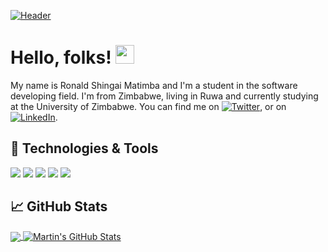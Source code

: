 




[![Header](https://user-images.githubusercontent.com/45875245/135693920-93d58fad-b52d-4673-8049-070768f54b5f.png "Header")]()

# Hello, folks! <img src="https://user-images.githubusercontent.com/45875245/135693929-97ee1012-4d10-44c0-9437-47a41cd889c0.gif" width="30px">

My name is Ronald Shingai Matimba and I'm a student in the software developing field. I'm from Zimbabwe, living in Ruwa and currently studying at the University of Zimbabwe. You can find me on [![Twitter][1.2]][1],  or on [![LinkedIn][3.2]][3].


## 🔧 Technologies & Tools
![](https://img.shields.io/badge/OS-Windows-informational?style=flat&logo=windows&logoColor=white&color=2bbc8a)
![](https://img.shields.io/badge/Editor-IntelliJ_IDEA-informational?style=flat&logo=intellij-idea&logoColor=white&color=2bbc8a)
![](https://img.shields.io/badge/Code-Java-informational?style=flat&logo=java&logoColor=white&color=2bbc8a)
![](https://img.shields.io/badge/Code-C++-informational?style=flat&logo=c++&logoColor=white&color=2bbc8a)
![](https://img.shields.io/badge/Code-VisualBasic-informational?style=flat&logo=vbasic&logoColor=white&color=2bbc8a)

## &#x1f4c8; GitHub Stats

<a href="https://github.com/RonaldMatimba/RonaldMatimba">
  <img align="center" src="https://github-readme-stats.vercel.app/api/top-langs/?username=RonaldMatimba&hide=java,html,tex&title_color=ffffff&text_color=c9cacc&icon_color=2bbc8a&bg_color=1d1f21&langs_count=3" />
</a>
<a href="https://github.com/RonaldMatimba/RonaldMatimba">
  <img align="center" src="https://github-readme-stats.vercel.app/api?username=RonaldMatimba&show_icons=true&line_height=27&count_private=true&title_color=ffffff&text_color=c9cacc&icon_color=2bbc8a&bg_color=1d1f21" alt="Martin's GitHub Stats" />
</a>

<!-- links to social media icons -->

<!-- icons with padding -->

[1.1]: http://i.imgur.com/tXSoThF.png (twitter icon with padding)
[2.1]: http://i.imgur.com/0o48UoR.png (github icon with padding)

<!-- icons without padding -->

[1.2]: http://i.imgur.com/wWzX9uB.png (twitter icon without padding)
[2.2]: http://i.imgur.com/9I6NRUm.png (github icon without padding)
[3.2]: https://user-images.githubusercontent.com/45875245/135693928-aa0c208a-f455-44f5-838c-1fafe1bf57c4.png (LinkedIn icon without padding)


<!-- links to your social media accounts -->

[1]: https://twitter.com/thaKid_zw
[2]: https://github.com/RonaldMatimba
[3]: https://www.linkedin.com/in/ronaldmatimba/


<!-- Resources -->
<!-- Icons: https://simpleicons.org/ -->
<!-- GitHub Stats: https://github.com/anuraghazra/github-readme-stats -->
<!-- Emojis: https://emojipedia.org/emoji/ -->
<!-- HTML Emojis: https://www.fileformat.info/index.htm -->
<!-- Shields: https://shields.io/ -->
<!-- Awesome GitHub Profile README: https://github.com/abhisheknaiidu/awesome-github-profile-readme -->

